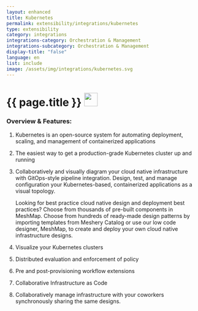 ```yaml
---
layout: enhanced
title: Kubernetes
permalink: extensibility/integrations/kubernetes
type: extensibility
category: integrations
integrations-category: Orchestration & Management
integrations-subcategory: Orchestration & Management
display-title: "false"
language: en
list: include
image: /assets/img/integrations/kubernetes.svg
---
```


<h1>{{ page.title }} <img src="{{ page.image }}" style="width: 35px; height: 35px;" /></h1>


<!-- This needs replaced with the Category property, not the sub-category.
 #### About: Kubernetes is an open-source system for automating deployment, scaling, and management of containerized applications -->

### Overview & Features:

1. Kubernetes is an open-source system for automating deployment, scaling, and management of containerized applications

2. The easiest way to get a production-grade Kubernetes cluster up and running

4. 
    Collaboratively and visually diagram your cloud native infrastructure with GitOps-style pipeline integration. Design, test, and manage configuration your Kubernetes-based, containerized applications as a visual topology.



    Looking for best practice cloud native design and deployment best practices? Choose from thousands of pre-built components in MeshMap. Choose from hundreds of ready-made design patterns by importing templates from Meshery Catalog or use our low code designer, MeshMap, to create and deploy your own cloud native infrastructure designs.



5. Visualize your Kubernetes clusters

6. Distributed evaluation and enforcement of policy

7. Pre and post-provisioning workflow extensions

8. Collaborative Infrastructure as Code

9. Collaboratively manage infrastructure with your coworkers synchronously sharing the same designs.

